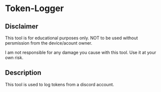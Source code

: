 # Token-Logger

## Disclaimer
This tool is for educational purposes only. NOT to be used without persmission from the device/acount owner.

I am not responsible for any damage you cause with this tool. Use it at your own risk.

## Description
This tool is used to log tokens from a discord account.